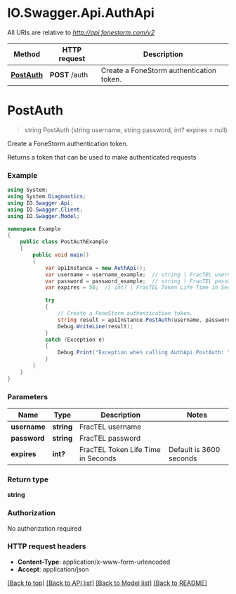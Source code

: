 # IO.Swagger.Api.AuthApi

All URIs are relative to *http://api.fonestorm.com/v2*

Method | HTTP request | Description
------------- | ------------- | -------------
[**PostAuth**](AuthApi.md#postauth) | **POST** /auth | Create a FoneStorm authentication token.


<a name="postauth"></a>
# **PostAuth**
> string PostAuth (string username, string password, int? expires = null)

Create a FoneStorm authentication token.

Returns a token that can be used to make authenticated requests

### Example
```csharp
using System;
using System.Diagnostics;
using IO.Swagger.Api;
using IO.Swagger.Client;
using IO.Swagger.Model;

namespace Example
{
    public class PostAuthExample
    {
        public void main()
        {
            var apiInstance = new AuthApi();
            var username = username_example;  // string | FracTEL username
            var password = password_example;  // string | FracTEL password
            var expires = 56;  // int? | FracTEL Token Life Time in Seconds | Default is 3600 seconds | Maximum is 86400 seconds (24 hours) (optional) 

            try
            {
                // Create a FoneStorm authentication token.
                string result = apiInstance.PostAuth(username, password, expires);
                Debug.WriteLine(result);
            }
            catch (Exception e)
            {
                Debug.Print("Exception when calling AuthApi.PostAuth: " + e.Message );
            }
        }
    }
}
```

### Parameters

Name | Type | Description  | Notes
------------- | ------------- | ------------- | -------------
 **username** | **string**| FracTEL username | 
 **password** | **string**| FracTEL password | 
 **expires** | **int?**| FracTEL Token Life Time in Seconds | Default is 3600 seconds | Maximum is 86400 seconds (24 hours) | [optional] 

### Return type

**string**

### Authorization

No authorization required

### HTTP request headers

 - **Content-Type**: application/x-www-form-urlencoded
 - **Accept**: application/json

[[Back to top]](#) [[Back to API list]](../README.md#documentation-for-api-endpoints) [[Back to Model list]](../README.md#documentation-for-models) [[Back to README]](../README.md)

